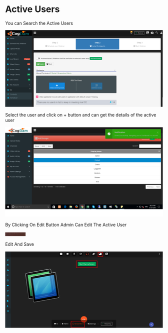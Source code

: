 # Active Users

You can Search the Active Users 

![](../../.gitbook/assets/image%20%28116%29.png)

Select the user and click on + button and can get the details of the active user

![](../../.gitbook/assets/image%20%28185%29.png)

By Clicking On Edit Button Admin Can Edit The Active User

![](../../.gitbook/assets/image%20%2857%29.png)

Edit And Save

![](../../.gitbook/assets/image%20%28129%29.png)




